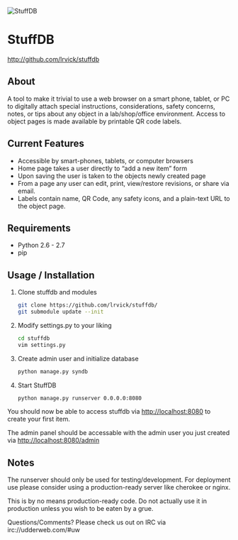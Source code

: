 ![StuffDB](https://raw.github.com/lrvick/stuffdb/master/static/img/StuffDB.png)

# StuffDB #

<http://github.com/lrvick/stuffdb>

## About ##

A tool to make it trivial to use a web browser on a smart phone, tablet, or
PC to digitally attach special instructions, considerations, safety concerns,
notes, or tips about any object in a lab/shop/office environment. Access
to object pages is made available by printable QR code labels.

## Current Features ##

  * Accessible by smart-phones, tablets, or computer browsers
  * Home page takes a user directly to “add a new item” form
  * Upon saving the user is taken to the objects newly created page
  * From a page any user can edit, print, view/restore revisions, or share via email.
  * Labels contain name, QR Code, any safety icons, and a plain-text URL to the object page.

## Requirements ##

  * Python 2.6 - 2.7
  * pip

## Usage / Installation ##

1. Clone stuffdb and modules

    ```bash
    git clone https://github.com/lrvick/stuffdb/
    git submodule update --init
    ```

2. Modify settings.py to your liking

    ```bash
    cd stuffdb
    vim settings.py
    ```

4. Create admin user and initialize database

    ```bash
    python manage.py syndb
    ```

3.  Start StuffDB

    ```bash
    python manage.py runserver 0.0.0.0:8080

    ```

You should now be able to access stuffdb via <http://localhost:8080> to
create your first item.

The admin panel should be accessable with the admin user you just
created via <http://localhost:8080/admin>


## Notes ##

The runserver should only be used for testing/development. For deployment
use please consider using a production-ready server like cherokee or nginx.

This is by no means production-ready code. Do not actually use it in
production unless you wish to be eaten by a grue.

Questions/Comments? Please check us out on IRC via irc://udderweb.com/#uw
